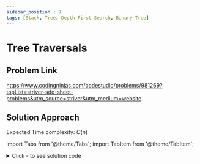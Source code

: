 ```yaml
---
sidebar_position : 9
tags: [Stack, Tree, Depth-First Search, Binary Tree]
---
```


# Tree Traversals

## Problem Link
https://www.codingninjas.com/codestudio/problems/981269?topList=striver-sde-sheet-problems&utm_source=striver&utm_medium=website

## Solution Approach

Expected Time complexity: $O(n)$

import Tabs from '@theme/Tabs';
import TabItem from '@theme/TabItem';

<details><summary>Click - to see solution code</summary>

<Tabs>
<TabItem value="cpp" label="C++">

```cpp
void traverse(BinaryTreeNode<int> *root, vector<int> &pre, vector<int> &in,
              vector<int> &post) {
    if (!root) return;
    pre.push_back(root->data);
    traverse(root->left, pre, in, post);
    in.push_back(root->data);
    traverse(root->right, pre, in, post);
    post.push_back(root->data);
}

vector<vector<int>> getTreeTraversal(BinaryTreeNode<int> *root) {
    vector<int> pre, in, post;
    traverse(root, pre, in, post);
    return {in, pre, post};
}
```
</TabItem>
</Tabs>

</details>
